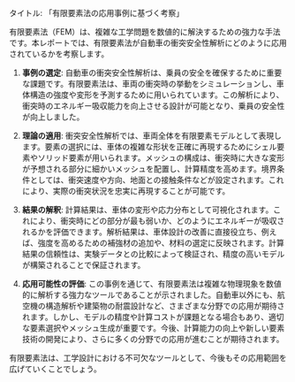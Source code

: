 タイトル: 「有限要素法の応用事例に基づく考察」

有限要素法（FEM）は、複雑な工学問題を数値的に解決するための強力な手法です。本レポートでは、有限要素法が自動車の衝突安全性解析にどのように応用されているかを考察します。

1. **事例の選定**: 自動車の衝突安全性解析は、乗員の安全を確保するために重要な課題です。有限要素法は、車両の衝突時の挙動をシミュレーションし、車体構造の強度や変形を予測するために用いられています。この解析により、衝突時のエネルギー吸収能力を向上させる設計が可能となり、乗員の安全性が向上しました。

2. **理論の適用**: 衝突安全性解析では、車両全体を有限要素モデルとして表現します。要素の選択には、車体の複雑な形状を正確に再現するためにシェル要素やソリッド要素が用いられます。メッシュの構成は、衝突時に大きな変形が予想される部分に細かいメッシュを配置し、計算精度を高めます。境界条件としては、衝突速度や方向、地面との接触条件などが設定されます。これにより、実際の衝突状況を忠実に再現することが可能です。

3. **結果の解釈**: 計算結果は、車体の変形や応力分布として可視化されます。これにより、衝突時にどの部分が最も弱いか、どのようにエネルギーが吸収されるかを評価できます。解析結果は、車体設計の改善に直接役立ち、例えば、強度を高めるための補強材の追加や、材料の選定に反映されます。計算結果の信頼性は、実験データとの比較によって検証され、精度の高いモデルが構築されることで保証されます。

4. **応用可能性の評価**: この事例を通じて、有限要素法は複雑な物理現象を数値的に解析する強力なツールであることが示されました。自動車以外にも、航空機の構造解析や建築物の耐震設計など、さまざまな分野での応用が期待されます。しかし、モデルの精度や計算コストが課題となる場合もあり、適切な要素選択やメッシュ生成が重要です。今後、計算能力の向上や新しい要素技術の開発により、さらに多くの分野での応用が進むことが期待されます。

有限要素法は、工学設計における不可欠なツールとして、今後もその応用範囲を広げていくことでしょう。